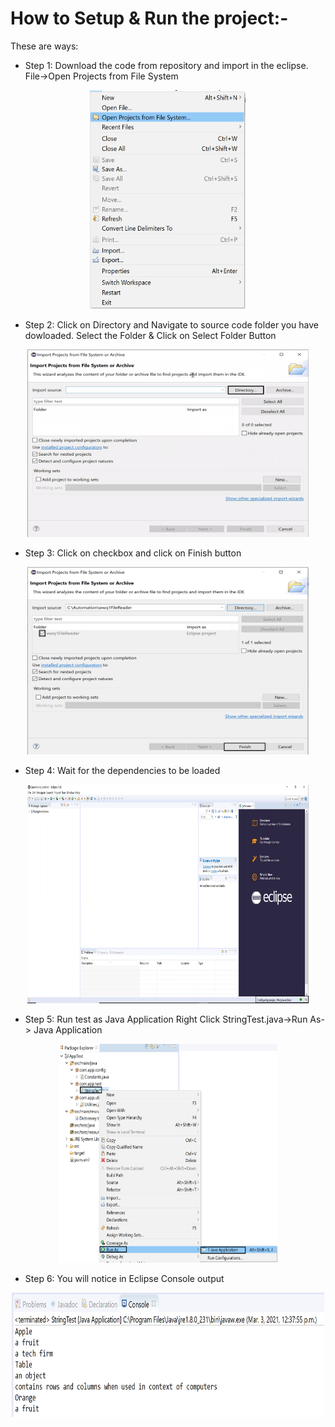 
# How to Setup & Run the project:-
These are ways:

* Step 1: Download the code from repository and import in the eclipse. File->Open Projects from File System
<p align="center">
<img width="250" height="350" src="Image/importFile.png"><br />
</p>


* Step 2: Click on Directory and Navigate to source code folder you have dowloaded. Select the Folder & Click on Select Folder Button
<p align="center">
<img width="450" height="300" src="Image/clickondirectory.png"><br />
</p>


* Step 3: Click on checkbox and click on Finish button
<p align="center">
<img width="450" height="300" src="Image/clickcheckboxandfinishbtn.png"><br />
</p>

* Step 4: Wait for the dependencies to be loaded
<p align="center">
<img width="450" height="350" src="Image/waitforprojecttoloaddependencies.png"><br />
</p>


* Step 5: Run test as Java Application Right Click StringTest.java->Run As-> Java Application
<p align="center">
<img width="350" height="350" src="Image/runasJavaapp.png"><br />
</p>


* Step 6: You will notice in Eclipse Console output 
<p align="center">
<img width="500" height="200" src="Image/consolepart1.png"><br />
</p>


